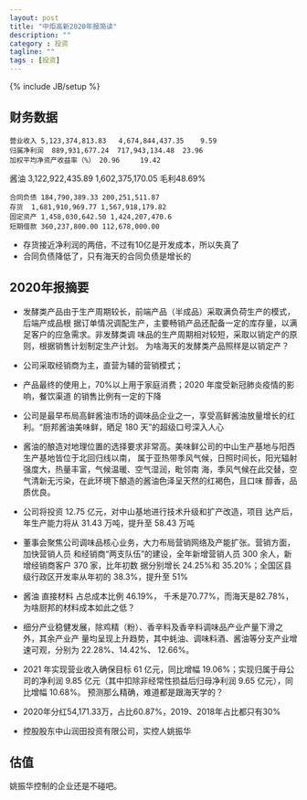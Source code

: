 ```yaml
---
layout: post
title: "中炬高新2020年报简读"
description: ""
category : 投资
tagline: ""
tags : [投资]
---
```

{% include JB/setup %}


## 财务数据
    营业收入 5,123,374,813.83   4,674,844,437.35    9.59
    归属净利润  889,931,677.24  717,943,134.48  23.96
    加权平均净资产收益率（%） 20.96     19.42

酱油 3,122,922,435.89   1,602,375,170.05  毛利48.69%


    合同负债 184,790,389.33 200,251,511.87
    存货  1,681,910,969.77 1,567,918,179.82
    固定资产 1,458,030,642.50 1,424,207,470.6
    短期借款 360,237,800.00 112,678,000.00

* 存货接近净利润的两倍，不过有10亿是开发成本，所以失真了
* 合同负债降低了，只有海天的合同负债是增长的

## 2020年报摘要

* 发酵类产品由于生产周期较长，前端产品（半成品）采取满负荷生产的模式，后端产成品根
据订单情况调配生产，主要畅销产品还配备一定的库存量，以满足客户的应急需求。非发酵类调
味品的生产周期相对较短，采取以销定产的原则，根据销售计划制定生产计划。
    为啥海天的发酵类产品照样是以销定产？

* 公司采取经销商为主，直营为辅的营销模式；
* 产品最终的使用上，70%以上用于家庭消费；2020 年度受新冠肺炎疫情的影响，餐饮渠道
的销售比例有一定的下降

* 公司是最早布局高鲜酱油市场的调味品企业之一，享受高鲜酱油放量增长的红利。“厨邦酱油美味鲜，晒足 180 天”的超级口号深入人心
* 酱油的酿造对地理位置的选择要求非常高。美味鲜公司的中山生产基地与阳西生产基地皆位于北回归线以南，
属于亚热带季风气候，日照时间长，阳光辐射强度大，热量丰富，气候温暖、空气湿润，毗邻南
海，季风气候在此交替，空气清新无污染，在此环境下酿造的酱油色泽呈天然的红褐色，且口味
醇香，品质优良。

* 公司将投资 12.75 亿元，对中山基地进行技术升级和扩产改造，项目
达产后，年生产能力将从 31.43 万吨，提升至 58.43 万吨

* 董事会聚焦公司调味品核心业务，大力布局营销网络及产能扩张。营销方面，加快营销人员
和经销商“两支队伍”的建设，全年新增营销人员 300 余人，新增经销商客户 370 家，比年初数
据分别增长 24.25%和 35.20%；全国区县级行政区开发率从年初的 38.3%，提升至 51%

* 酱油 直接材料 占总成本比例 46.19%， 千禾是70.77%，而海天是82.78%，为啥厨邦的材料成本如此之低？

* 细分产业稳健发展，除鸡精（粉）、香辛料及香辛料调味品产业产量下滑之外，其余产业产
量均呈现上升趋势，其中蚝油、调味料酒、酱油等分支产业增速可观，分别为 22.28%、14.42%、
12.66%。

* 2021 年实现营业收入确保目标 61 亿元，同比增幅 19.06%；实现归属于母公司的净利润 9.85
亿元（其中扣除非经常性损益后归母净利润 9.65 亿元），同比增幅 10.68%。
    预测那么精确，难道都是跟海天学的？

* 2020年分红54,171.33万，占比60.87%，2019、2018年占比都只有30%

* 控股股东中山润田投资有限公司，实控人姚振华


## 估值
姚振华控制的企业还是不碰吧。